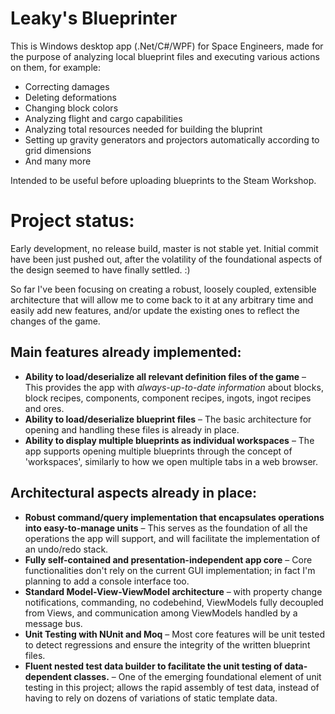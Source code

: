 # Leaky's Blueprinter

This is Windows desktop app (.Net/C#/WPF) for Space Engineers, made for the purpose of analyzing local blueprint files and executing various actions on them, for example:
- Correcting damages
- Deleting deformations
- Changing block colors
- Analyzing flight and cargo capabilities
- Analyzing total resources needed for building the bluprint
- Setting up gravity generators and projectors automatically according to grid dimensions
- And many more

Intended to be useful before uploading blueprints to the Steam Workshop.

# Project status:

Early development, no release build, master is not stable yet. Initial commit have been just pushed out, after the volatility of the foundational aspects of the design seemed to have finally settled. :)

So far I've been focusing on creating a robust, loosely coupled, extensible architecture that will allow me to come back to it at any arbitrary time and easily add new features, and/or update the existing ones to reflect the changes of the game.

## Main features already implemented:
- **Ability to load/deserialize all relevant definition files of the game** – This provides the app with *always-up-to-date information* about blocks, block recipes, components, component recipes, ingots, ingot recipes and ores.
- **Ability to load/deserialize blueprint files** – The basic architecture for opening and handling these files is already in place.
- **Ability to display multiple blueprints as individual workspaces** – The app supports opening multiple blueprints through the concept of 'workspaces', similarly to how we open multiple tabs in a web browser.

## Architectural aspects already in place:
- **Robust command/query implementation that encapsulates operations into easy-to-manage units** – This serves as the foundation of all the operations the app will support, and will facilitate the implementation of an undo/redo stack.
- **Fully self-contained and presentation-independent app core** – Core functionalities don't rely on the current GUI implementation; in fact I'm planning to add a console interface too.
- **Standard Model-View-ViewModel architecture** – with property change notifications, commanding, no codebehind, ViewModels fully decoupled from Views, and communication among ViewModels handled by a message bus.
- **Unit Testing with NUnit and Moq** – Most core features will be unit tested to detect regressions and ensure the integrity of the written blueprint files.
- **Fluent nested test data builder to facilitate the unit testing of data-dependent classes.** – One of the emerging foundational element of unit testing in this project; allows the rapid assembly of test data, instead of having to rely on dozens of variations of static template data.
